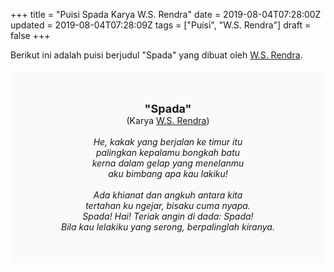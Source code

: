 +++
title = "Puisi Spada Karya W.S. Rendra"
date = 2019-08-04T07:28:00Z
updated = 2019-08-04T07:28:09Z
tags = ["Puisi", "W.S. Rendra"]
draft = false
+++

<div dir="ltr" style="text-align: left;" trbidi="on"><div style="text-align: justify;">Berikut ini adalah puisi berjudul "Spada" yang dibuat oleh <a href="https://ensiklopedia.kemdikbud.go.id/sastra/artikel/Rendra" target="_blank">W.S. Rendra</a>. </div><br /><div style="background: #FAFAFA; font-size: 14px; height: auto; margin: 0 auto; padding: 50px; text-align: center; width: auto;"><span style="font-size: 18px;"><b>"Spada"</b></span><br />(Karya <a href="https://www.sekata.web.id/tags/w.s.-rendra" target="_blank">W.S. Rendra</a>) <br /><br /><i>He, kakak yang berjalan ke timur itu<br />palingkan kepalamu bongkah batu<br />kerna dalam gelap yang menelanmu<br />aku bimbang apa kau lakiku!<br /><br />Ada khianat dan angkuh antara kita<br />tertahan ku ngejar, bisaku cuma nyapa.<br />Spada! Hai! Teriak angin di dada: Spada!<br />Bila kau lelakiku yang serong, berpalinglah kiranya.</i> </div></div>

